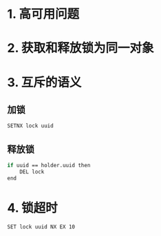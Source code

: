 # 1. 高可用问题

# 2. 获取和释放锁为同一对象

# 3. 互斥的语义
## 加锁
```bash
SETNX lock uuid
```
## 释放锁
```bash
if uuid == holder.uuid then
    DEL lock
end
```
# 4. 锁超时
```bash
SET lock uuid NX EX 10
```
